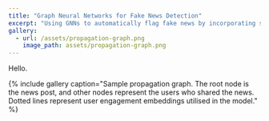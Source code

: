 ```yaml
---
title: "Graph Neural Networks for Fake News Detection"
excerpt: "Using GNNs to automatically flag fake news by incorporating social network information."
gallery:
  - url: /assets/propagation-graph.png
    image_path: assets/propagation-graph.png
---
```


Hello.

{% include gallery caption="Sample propagation graph. The root node is the news post, and other nodes represent the users who shared the news. Dotted lines represent user engagement embeddings utilised in the model." %}


